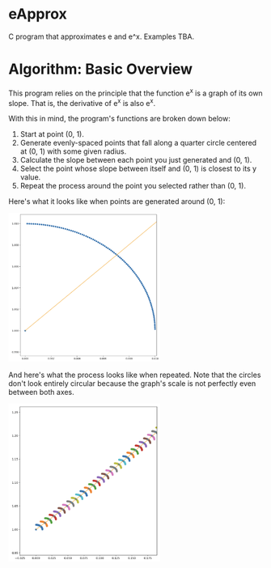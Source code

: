 # eApprox
C program that approximates e and e^x. Examples TBA.

# Algorithm: Basic Overview
This program relies on the principle that the function e<sup>x</sup> is a graph of its own slope. That is, the derivative of e<sup>x</sup> is also e<sup>x</sup>.

With this in mind, the program's functions are broken down below:

1. Start at point (0, 1).
2. Generate evenly-spaced points that fall along a quarter circle centered at (0, 1) with some given radius.
3. Calculate the slope between each point you just generated and (0, 1).
4. Select the point whose slope between itself and (0, 1) is closest to its y value.
5. Repeat the process around the point you selected rather than (0, 1).

Here's what it looks like when points are generated around (0, 1):

<img src="img_1.png" width="300">

And here's what the process looks like when repeated. Note that the circles don't look entirely circular because the graph's scale is not perfectly even between both axes.

<img src="img_2.png" width="300">
